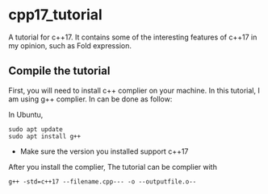 # cpp17_tutorial

A tutorial for c++17. It contains some of the interesting features of c++17 in my opinion, such as Fold expression.
## Compile the tutorial

First, you will need to install c++ complier on your machine. In this tutorial, I am using g++ complier. In can be done as follow:

In Ubuntu,
```
sudo apt update
sudo apt install g++
```
* Make sure the version you installed support c++17

After you install the complier, The tutorial can be complier with

```
g++ -std=c++17 --filename.cpp--- -o --outputfile.o--
```
